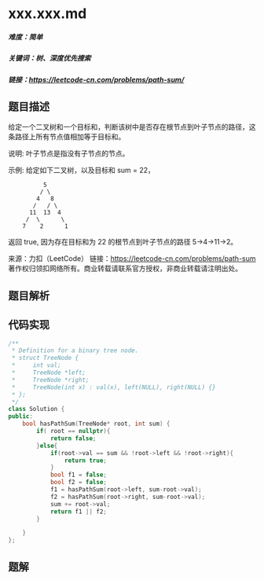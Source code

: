 

# xxx.xxx.md

##### 难度：简单

##### 关键词：树、深度优先搜索

##### 链接：https://leetcode-cn.com/problems/path-sum/

## 题目描述

给定一个二叉树和一个目标和，判断该树中是否存在根节点到叶子节点的路径，这条路径上所有节点值相加等于目标和。

说明: 叶子节点是指没有子节点的节点。

示例: 
给定如下二叉树，以及目标和 sum = 22，

              5
             / \
            4   8
           /   / \
          11  13  4
         /  \      \
        7    2      1
返回 true, 因为存在目标和为 22 的根节点到叶子节点的路径 5->4->11->2。

来源：力扣（LeetCode）
链接：https://leetcode-cn.com/problems/path-sum
著作权归领扣网络所有。商业转载请联系官方授权，非商业转载请注明出处。

## 题目解析

## 代码实现

```c++
/**
 * Definition for a binary tree node.
 * struct TreeNode {
 *     int val;
 *     TreeNode *left;
 *     TreeNode *right;
 *     TreeNode(int x) : val(x), left(NULL), right(NULL) {}
 * };
 */
class Solution {
public:
    bool hasPathSum(TreeNode* root, int sum) {
        if( root == nullptr){
            return false;
        }else{
            if(root->val == sum && !root->left && !root->right){
                return true;
            }
            bool f1 = false;
            bool f2 = false;
            f1 = hasPathSum(root->left, sum-root->val);
            f2 = hasPathSum(root->right, sum-root->val);
            sum += root->val;
            return f1 || f2;
        }

    }
};
```



## 题解

